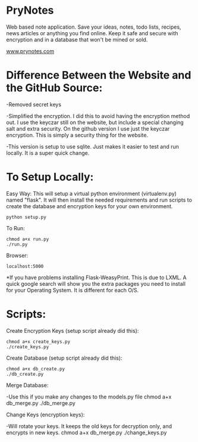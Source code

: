 PryNotes
========

Web based note application. Save your ideas, notes, todo lists, recipes, news articles or anything you find online. Keep it safe and secure with encryption and in a database that won't be mined or sold.

www.prynotes.com

Difference Between the Website and the GitHub Source:
========

-Removed secret keys

-Simplified the encryption. I did this to avoid having the encryption method out. I use the keyczar still on the website, but include a special changing salt and extra security. On the github version I use just the keyczar encryption. This is simply a security thing for the website.

-This version is setup to use sqlite. Just makes it easier to test and run locally. It is a super quick change.

To Setup Locally:
========

Easy Way:
This will setup a virtual python environment (virtualenv.py) named "flask".  It will then install the needed
requirements and run scripts to create the database and encryption keys for your own environment.

    python setup.py

To Run:

    chmod a+x run.py
    ./run.py

Browser:

    localhost:5000
    
*If you have problems installing Flask-WeasyPrint.  This is due to LXML.  A quick google search will show you the extra packages you need to install for your Operating System.  It is different for each O/S.

Scripts:
=========

Create Encryption Keys (setup script already did this):
    
    chmod a+x create_keys.py
    ./create_keys.py
    
Create Database (setup script already did this):

    chmod a+x db_create.py
    ./db_create.py
    
Merge Database:

-Use this if you make any changes to the models.py file
    chmod a+x db_merge.py
    ./db_merge.py
    
Change Keys (encryption keys):

-Will rotate your keys.  It keeps the old keys for decryption only, and encrypts in new keys.
    chmod a+x db_merge.py
    ./change_keys.py    